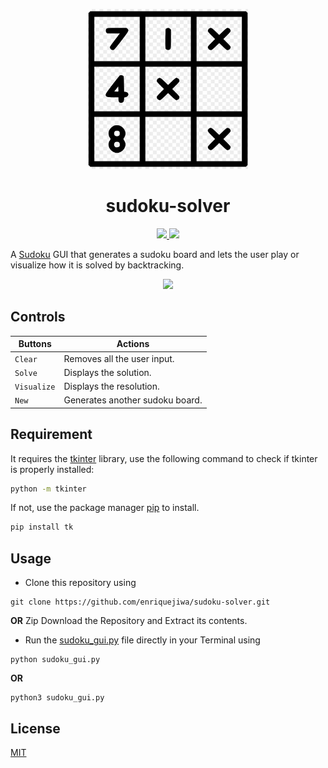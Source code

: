 <p align="center">
  <img src="https://github.com/enriquejiwa/sudoku-solver/blob/main/assets/icon.png" width="256" height="256">
  <h1 align="center">sudoku-solver</h2>
  <p align="center">
    <a href="https://github.com/enriquejiwa/sudoku-solver/blob/main/LICENSE">
      <img src="https://img.shields.io/badge/license-MIT-informational">
    </a>
    <a href="https://www.python.org/">
    	<img src="https://img.shields.io/badge/python-v3.9-informational">
    </a>
  </p>
</p>

A [Sudoku](https://en.wikipedia.org/wiki/Sudoku) GUI that generates a sudoku board and lets the user play or visualize how it is solved by backtracking.

<p align="center">
	<img src="https://github.com/enriquejiwa/space-invaders/blob/main/assets/screenrecording.gif">
</p>

## Controls

| Buttons           | Actions                               |
|-------------------|---------------------------------------|
| `Clear`           | Removes all the user input.           |
| `Solve`           | Displays the solution.                |
| `Visualize`       | Displays the resolution.              |
| `New`             | Generates another sudoku board.       |

## Requirement

It requires the [tkinter](https://docs.python.org/3/library/tkinter.html) library, use the following command to check if tkinter is properly installed:

```bash
python -m tkinter
```

If not, use the package manager [pip](https://pip.pypa.io/en/stable/) to install.

```bash
pip install tk
```

## Usage

-	Clone this repository using
```
git clone https://github.com/enriquejiwa/sudoku-solver.git
```
**OR**
Zip Download the Repository and Extract its contents.
-	Run the [sudoku_gui.py](https://github.com/enriquejiwa/sudoku-solver/blob/main/sudoku_gui.py) file directly in your Terminal using
```
python sudoku_gui.py
```
**OR**
```
python3 sudoku_gui.py
```
## License
[MIT](https://choosealicense.com/licenses/mit/)
